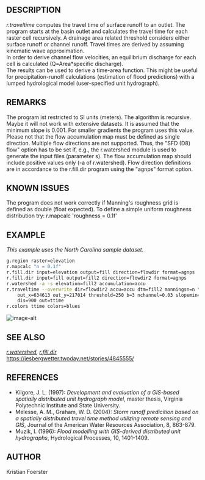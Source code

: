 ## DESCRIPTION

*r.traveltime* computes the travel time of surface runoff to an outlet.
The program starts at the basin outlet and calculates the travel time
for each raster cell recursively. A drainage area related threshold
considers either surface runoff or channel runoff. Travel times are
derived by assuming kinematic wave approximation.  
In order to derive channel flow velocities, an equilibrium discharge for
each cell is calculated (Q=Area\*specific discharge).  
The results can be used to derive a time-area function. This might be
useful for precipitation-runoff calculations (estimation of flood
predictions) with a lumped hydrological model (user-specified unit
hydrograph).

## REMARKS

The program ist restricted to SI units (meters). The algorithm is
recursive. Maybe it will not work with extensive datasets. It is assumed
that the minimum slope is 0.001. For smaller gradients the program uses
this value.  
Please not that the flow accumulation map must be defined as single
direction. Multiple flow directions are not supported. Thus, the "SFD
(D8) flow" option has to be set if, e.g., the r.watershed module is used
to generate the input files (parameter s). The flow accumulation map
should include positive values only (-a of r.watershed). Flow direction
definitions are in accordance to the r.fill.dir program using the
"agnps" format option.

## KNOWN ISSUES

The program does not work correctly if Manning's roughness grid is
defined as double (float expected). To define a simple uniform roughness
distribution try: r.mapcalc 'roughness = 0.1f'

## EXAMPLE

*This example uses the North Carolina sample dataset.*

```sh
g.region raster=elevation
r.mapcalc "n = 0.1f"
r.fill.dir input=elevation output=fill direction=flowdir format=agnps
r.fill.dir input=fill output=fill2 direction=flowdir2 format=agnps
r.watershed -a -s elevation=fill2 accumulation=accu
r.traveltime --overwrite dir=flowdir2 accu=accu dtm=fill2 manningsn=n \
    out_x=634613 out_y=217014 threshold=250 b=3 nchannel=0.03 slopemin=0.01 \
    dis=900 out=ttime
r.colors ttime colors=blues
```

![image-alt](r_traveltime.png)  

## SEE ALSO

*[r.watershed](https://grass.osgeo.org/grass-stable/manuals/r.watershed.html),
[r.fill.dir](https://grass.osgeo.org/grass-stable/manuals/r.fill.dir.html)*  
<https://jesbergwetter.twoday.net/stories/4845555/>

## REFERENCES

  - Kilgore, J. L. (1997): *Development and evaluation of a GIS-based
    spatially distributed unit hydrograph model*, master thesis,
    Virginia Polytechnic Institute and State University.
  - Melesse, A. M., Graham, W. D. (2004): *Storm runoff predicition
    based on a spatially distributed travel time method utilizing remote
    sensing and GIS*, Journal of the American Water Resources
    Association, 8, 863-879.
  - Muzik, I. (1996): *Flood modelling with GIS-derived distributed unit
    hydrographs*, Hydrological Processes, 10, 1401-1409.

## AUTHOR

Kristian Foerster

